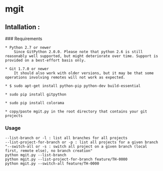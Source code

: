# mgit

## Intallation :

### Requirements

    * Python 2.7 or newer
        Since GitPython 2.0.0. Please note that python 2.6 is still reasonably well supported, but might deteriorate over time. Support is provided on a best-effort basis only.

    * Git 1.7.0 or newer
        It should also work with older versions, but it may be that some operations involving remotes will not work as expected.
    
    * $ sudo apt-get install python-pip python-dev build-essential 
    
    * sudo pip install gitpython
    
    * sudo pip install colorama
        
    * copy/paste mgit.py in the root directory that contains your git projects
    
### Usage
    --list-branch or -l : list all branches for all projects
    --list-project-for-branch or -p : list all projects for a given branch
    "--switch-all or -s : switch all project on a given branch (local first, remote else), no branch creation"
    python mgit.py --list-branch     
    python mgit.py --list-project-for-branch feature/TH-0000     
    python mgit.py --switch-all feature/TH-0000     
   

